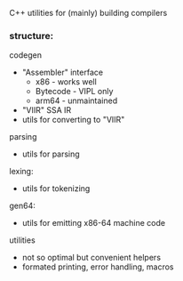 C++ utilities for (mainly) building compilers


### structure:
codegen
 - "Assembler" interface
   - x86 - works well
   - Bytecode - VIPL only
   - arm64 - unmaintained
 - "VIIR" SSA IR
 - utils for converting to "VIIR"

parsing
  - utils for parsing

lexing:
  - utils for tokenizing

gen64:
  - utils for emitting x86-64 machine code

utilities
  - not so optimal but convenient helpers
  - formated printing, error handling, macros